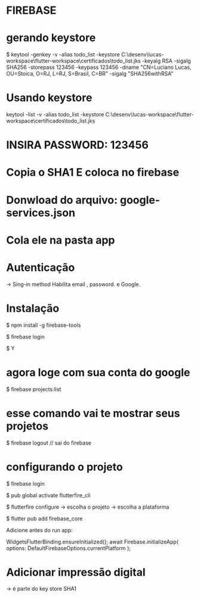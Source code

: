# FIREBASE

# gerando keystore
$ keytool -genkey -v -alias todo_list -keystore C:\desenv\lucas-workspace\flutter-workspace\certificados\todo_list.jks -keyalg RSA -sigalg SHA256 -storepass 123456 -keypass 123456 -dname "CN=Luciano Lucas, OU=Stoica, O=RJ, L=RJ, S=Brasil, C=BR" -sigalg "SHA256withRSA" 

# Usando keystore
keytool -list -v -alias todo_list -keystore C:\desenv\lucas-workspace\flutter-workspace\certificados\todo_list.jks

# INSIRA  PASSWORD: 123456

# Copia o SHA1 E coloca no firebase

# Donwload do arquivo: google-services.json
# Cola ele na pasta app



# Autenticação 

-> Sing-in method 
Habilita email , password. e Google.


# Instalação 

$ npm install -g firebase-tools

$ firebase login

$ Y

# agora loge com sua conta do google

$ firebase projects:list

# esse comando vai te mostrar seus projetos


$ firebase logout // sai do firebase

# configurando o projeto 

$ firebase login

$ pub global activate flutterfire_cli

$ flutterfire configure 
-> escolha o projeto
-> escolha a plataforma


$ flutter pub add firebase_core

Adicione antes do run app:

WidgetsFlutterBinding.ensureInitialized();
  await Firebase.initializeApp(
    options: DefaultFirebaseOptions.currentPlatform
  ); 


# Adicionar impressão digital

-> é parte do key store SHA1